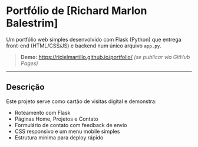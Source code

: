 # Portfólio de [Richard Marlon Balestrim]

Um portfólio web simples desenvolvido com Flask (Python) que entrega front-end (HTML/CSS/JS) e backend num único arquivo `app.py`. 

> **Demo:** https://ricielmartillo.github.io/portfolio/ *(se publicar via GitHub Pages)*

---

## Descrição

Este projeto serve como cartão de visitas digital e demonstra:

- Roteamento com Flask 
- Páginas Home, Projetos e Contato 
- Formulário de contato com feedback de envio 
- CSS responsivo e um menu mobile simples 
- Estrutura mínima para deploy rápido 


